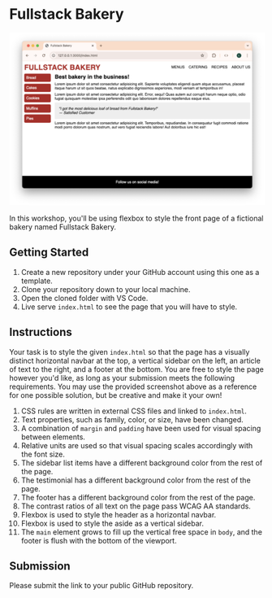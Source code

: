 # Fullstack Bakery

![](images/example.png)

In this workshop, you'll be using flexbox to style the front page of a fictional bakery named Fullstack Bakery.

## Getting Started

1. Create a new repository under your GitHub account using this one as a template.
2. Clone your repository down to your local machine.
3. Open the cloned folder with VS Code.
4. Live serve `index.html` to see the page that you will have to style.

## Instructions

Your task is to style the given `index.html` so that the page has a visually distinct horizontal navbar at the top, a vertical sidebar on the left, an article of text to the right, and a footer at the bottom. You are free to style the page however you'd like, as long as your submission meets the following requirements. You may use the provided screenshot above as a reference for one possible solution, but be creative and make it your own!

1. CSS rules are written in external CSS files and linked to `index.html`.
2. Text properties, such as family, color, or size, have been changed.
3. A combination of `margin` and `padding` have been used for visual spacing between elements.
4. Relative units are used so that visual spacing scales accordingly with the font size.
5. The sidebar list items have a different background color from the rest of the page.
6. The testimonial has a different background color from the rest of the page.
7. The footer has a different background color from the rest of the page.
8. The contrast ratios of all text on the page pass WCAG AA standards.
9. Flexbox is used to style the header as a horizontal navbar.
10. Flexbox is used to style the aside as a vertical sidebar.
11. The `main` element grows to fill up the vertical free space in `body`, and the footer is flush with the bottom of the viewport.

## Submission

Please submit the link to your public GitHub repository.
